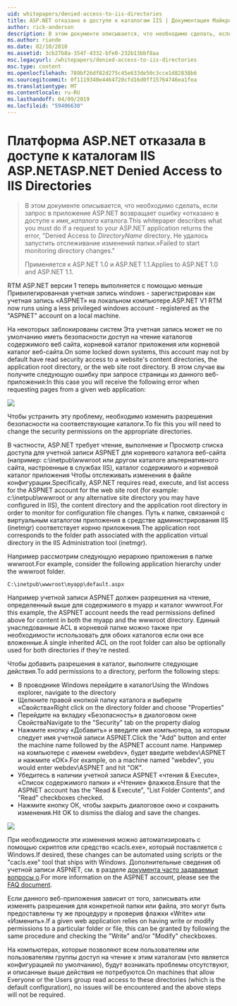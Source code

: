 ```yaml
---
uid: whitepapers/denied-access-to-iis-directories
title: ASP.NET отказано в доступе к каталогам IIS | Документация Майкрософт
author: rick-anderson
description: В этом документе описывается, что необходимо сделать, если запрос на приложение ASP.NET возвращает ошибку, «запрещен доступ к каталогу имя_каталога. Не удалось s...
ms.author: riande
ms.date: 02/10/2010
ms.assetid: 3cb27b8a-354f-4332-bfe0-232b13bbf8aa
msc.legacyurl: /whitepapers/denied-access-to-iis-directories
msc.type: content
ms.openlocfilehash: 789bf26df82d275c45e633de50c3cce1d82838b6
ms.sourcegitcommit: 0f1119340e4464720cfd16d0ff15764746ea1fea
ms.translationtype: MT
ms.contentlocale: ru-RU
ms.lasthandoff: 04/09/2019
ms.locfileid: "59406630"
---
```

# <a name="aspnet-denied-access-to-iis-directories"></a><span data-ttu-id="32642-104">Платформа ASP.NET отказала в доступе к каталогам IIS ASP.NET</span><span class="sxs-lookup"><span data-stu-id="32642-104">ASP.NET Denied Access to IIS Directories</span></span>

> <span data-ttu-id="32642-105">В этом документе описывается, что необходимо сделать, если запрос в приложение ASP.NET возвращает ошибку «отказано в доступе к *имя_каталога* каталога.</span><span class="sxs-lookup"><span data-stu-id="32642-105">This whitepaper describes what you must do if a request to your ASP.NET application returns the error, "Denied Access to *DirectoryName* directory.</span></span> <span data-ttu-id="32642-106">Не удалось запустить отслеживание изменений папки.»</span><span class="sxs-lookup"><span data-stu-id="32642-106">Failed to start monitoring directory changes."</span></span>
> 
> <span data-ttu-id="32642-107">Применяется к ASP.NET 1.0 и ASP.NET 1.1.</span><span class="sxs-lookup"><span data-stu-id="32642-107">Applies to ASP.NET 1.0 and ASP.NET 1.1.</span></span>


<span data-ttu-id="32642-108">RTM ASP.NET версии 1 теперь выполняется с помощью меньше Привилегированная учетная запись windows - зарегистрирован как учетная запись «ASPNET» на локальном компьютере.</span><span class="sxs-lookup"><span data-stu-id="32642-108">ASP.NET V1 RTM now runs using a less privileged windows account - registered as the "ASPNET" account on a local machine.</span></span>

<span data-ttu-id="32642-109">На некоторых заблокированы систем Эта учетная запись может не по умолчанию иметь безопасности доступ на чтение каталогов содержимого веб сайта, корневой каталог приложения или корневой каталог веб-сайта.</span><span class="sxs-lookup"><span data-stu-id="32642-109">On some locked down systems, this account may not by default have read security access to a website's content directories, the application root directory, or the web site root directory.</span></span> <span data-ttu-id="32642-110">В этом случае вы получите следующую ошибку при запросе страницы из данного веб-приложения:</span><span class="sxs-lookup"><span data-stu-id="32642-110">In this case you will receive the following error when requesting pages from a given web application:</span></span>

![](denied-access-to-iis-directories/_static/image1.jpg)

<span data-ttu-id="32642-111">Чтобы устранить эту проблему, необходимо изменить разрешения безопасности на соответствующие каталоги.</span><span class="sxs-lookup"><span data-stu-id="32642-111">To fix this you will need to change the security permissions on the appropriate directories.</span></span>

<span data-ttu-id="32642-112">В частности, ASP.NET требует чтение, выполнение и Просмотр списка доступа для учетной записи ASPNET для корневого каталога веб-сайта (например: c:\inetpub\wwwroot или другом каталоге альтернативного сайта, настроенные в службах IIS), каталог содержимого и корневой каталог приложения Чтобы отслеживать изменения в файле конфигурации.</span><span class="sxs-lookup"><span data-stu-id="32642-112">Specifically, ASP.NET requires read, execute, and list access for the ASPNET account for the web site root (for example: c:\inetpub\wwwroot or any alternative site directory you may have configured in IIS), the content directory and the application root directory in order to monitor for configuration file changes.</span></span> <span data-ttu-id="32642-113">Путь к папке, связанной с виртуальным каталогом приложения в средстве администрирования IIS (inetmgr) соответствует корню приложения.</span><span class="sxs-lookup"><span data-stu-id="32642-113">The application root corresponds to the folder path associated with the application virtual directory in the IIS Administration tool (inetmgr).</span></span>

<span data-ttu-id="32642-114">Например рассмотрим следующую иерархию приложения в папке wwwroot.</span><span class="sxs-lookup"><span data-stu-id="32642-114">For example, consider the following application hierarchy under the wwwroot folder.</span></span>

`C:\inetpub\wwwroot\myapp\default.aspx`

<span data-ttu-id="32642-115">Например учетной записи ASPNET должен разрешения на чтение, определенный выше для содержимого в myapp и каталог wwwroot.</span><span class="sxs-lookup"><span data-stu-id="32642-115">For this example, the ASPNET account needs the read permissions defined above for content in both the myapp and the wwwroot directory.</span></span> <span data-ttu-id="32642-116">Единый унаследованные ACL в корневой папке можно также при необходимости использовать для обоих каталогов если они все вложенные.</span><span class="sxs-lookup"><span data-stu-id="32642-116">A single inherited ACL on the root folder can also be optionally used for both directories if they're nested.</span></span>

<span data-ttu-id="32642-117">Чтобы добавить разрешения в каталог, выполните следующие действия.</span><span class="sxs-lookup"><span data-stu-id="32642-117">To add permissions to a directory, perform the following steps:</span></span>

- <span data-ttu-id="32642-118">В проводнике Windows перейдите в каталог</span><span class="sxs-lookup"><span data-stu-id="32642-118">Using the Windows explorer, navigate to the directory</span></span>
- <span data-ttu-id="32642-119">Щелкните правой кнопкой папку каталога и выберите «Свойства»</span><span class="sxs-lookup"><span data-stu-id="32642-119">Right click on the directory folder and choose "Properties"</span></span>
- <span data-ttu-id="32642-120">Перейдите на вкладку «Безопасность» в диалоговом окне Свойства</span><span class="sxs-lookup"><span data-stu-id="32642-120">Navigate to the "Security" tab on the property dialog</span></span>
- <span data-ttu-id="32642-121">Нажмите кнопку «Добавить» и введите имя компьютера, за которым следует имя учетной записи ASPNET.</span><span class="sxs-lookup"><span data-stu-id="32642-121">Click the "Add" button and enter the machine name followed by the ASPNET account name.</span></span> <span data-ttu-id="32642-122">Например на компьютере с именем «webdev», будет введите webdev\ASPNET и нажмите «ОК».</span><span class="sxs-lookup"><span data-stu-id="32642-122">For example, on a machine named "webdev", you would enter webdev\ASPNET and hit "OK".</span></span>
- <span data-ttu-id="32642-123">Убедитесь в наличии учетной записи ASPNET «чтения &amp; Execute», «Список содержимого папки» и «Чтение» флажков.</span><span class="sxs-lookup"><span data-stu-id="32642-123">Ensure that the ASPNET account has the "Read &amp; Execute", "List Folder Contents", and "Read" checkboxes checked.</span></span>
- <span data-ttu-id="32642-124">Нажмите кнопку ОК, чтобы закрыть диалоговое окно и сохранить изменения.</span><span class="sxs-lookup"><span data-stu-id="32642-124">Hit OK to dismiss the dialog and save the changes.</span></span>

![](denied-access-to-iis-directories/_static/image2.jpg)

<span data-ttu-id="32642-125">При необходимости эти изменения можно автоматизировать с помощью скриптов или средство «cacls.exe», который поставляется с Windows.</span><span class="sxs-lookup"><span data-stu-id="32642-125">If desired, these changes can be automated using scripts or the "cacls.exe" tool that ships with Windows.</span></span> <span data-ttu-id="32642-126">Дополнительные сведения об учетной записи ASPNET, см. в разделе [документа часто задаваемые вопросы о](https://go.microsoft.com/fwlink/?LinkId=5828).</span><span class="sxs-lookup"><span data-stu-id="32642-126">For more information on the ASPNET account, please see the [FAQ document](https://go.microsoft.com/fwlink/?LinkId=5828).</span></span>

<span data-ttu-id="32642-127">Если данного веб-приложения зависит от того, записывать или изменять разрешения для конкретной папки или файла, это могут быть предоставлены ту же процедуру и проверив флажки «Write» или «Изменить».</span><span class="sxs-lookup"><span data-stu-id="32642-127">If a given web application relies on having write or modify permissions to a particular folder or file, this can be granted by following the same procedure and checking the "Write" and/or "Modify" checkboxes.</span></span>

<span data-ttu-id="32642-128">На компьютерах, которые позволяют всем пользователям или пользователям группы доступ на чтение к этим каталогам (что является конфигурацией по умолчанию), будут возникать проблемы отсутствуют, и описанные выше действия не потребуются.</span><span class="sxs-lookup"><span data-stu-id="32642-128">On machines that allow Everyone or the Users group read access to these directories (which is the default configuration), no issues will be encountered and the above steps will not be required.</span></span>
